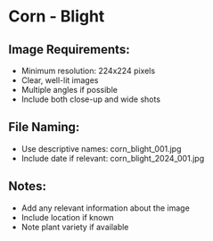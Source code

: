 # Corn - Blight

## Image Requirements:
- Minimum resolution: 224x224 pixels
- Clear, well-lit images
- Multiple angles if possible
- Include both close-up and wide shots

## File Naming:
- Use descriptive names: corn_blight_001.jpg
- Include date if relevant: corn_blight_2024_001.jpg

## Notes:
- Add any relevant information about the image
- Include location if known
- Note plant variety if available
